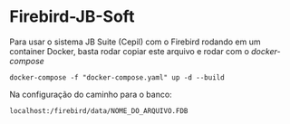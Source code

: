 # Firebird-JB-Soft
Para usar o sistema JB Suite (Cepil) com o Firebird rodando em um container Docker, basta rodar copiar este arquivo e rodar com o *docker-compose*

```
docker-compose -f "docker-compose.yaml" up -d --build 
```

Na configuração do caminho para o banco:

```
localhost:/firebird/data/NOME_DO_ARQUIVO.FDB
```
